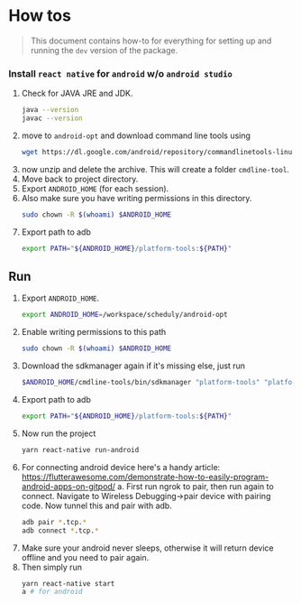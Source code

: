 # How tos
> This document contains how-to for everything for setting up and running the `dev` version of the package.

### Install `react native` for `android` w/o `android studio`
1. Check for JAVA JRE and JDK. 
    ```sh
    java --version
    javac --version
    ```
2. move to `android-opt` and download command line tools using 
    ```sh
    wget https://dl.google.com/android/repository/commandlinetools-linux-9477386_latest.zip
    ```
3. now unzip and delete the archive. This will create a folder `cmdline-tool`.
4. Move back to project directory.
5. Export `ANDROID_HOME` (for each session).
6. Also make sure you have writing permissions in this directory.
    ```sh
    sudo chown -R $(whoami) $ANDROID_HOME
    ```
7. Export path to adb
    ```sh
    export PATH="${ANDROID_HOME}/platform-tools:${PATH}"
    ```

## Run
1. Export `ANDROID_HOME`.
    ```sh
    export ANDROID_HOME=/workspace/scheduly/android-opt
    ```
2. Enable writing permissions to this path
    ```sh
    sudo chown -R $(whoami) $ANDROID_HOME
    ```
3. Download the  sdkmanager again if it's missing else, just run
    ```sh
    $ANDROID_HOME/cmdline-tools/bin/sdkmanager "platform-tools" "platforms;android-29" "build-tools;29.0.2" "add-ons;addon-google_apis-google-24" --sdk_root=$ANDROID_HOME
    ```
4. Export path to adb
    ```sh
    export PATH="${ANDROID_HOME}/platform-tools:${PATH}"
    ```
5. Now run the project 
    ```sh
    yarn react-native run-android
    ```
6. For connecting android device here's a handy article: https://flutterawesome.com/demonstrate-how-to-easily-program-android-apps-on-gitpod/
    a. First run ngrok to pair, then run again to connect. Navigate to Wireless Debugging->pair device with pairing code. Now tunnel this and pair with adb.
    ```sh
    adb pair *.tcp.*
    adb connect *.tcp.*
    ```
7. Make sure your android never sleeps, otherwise it will return device offline and you need to pair again.
8. Then simply run
    ```sh
    yarn react-native start
    a # for android
    ```